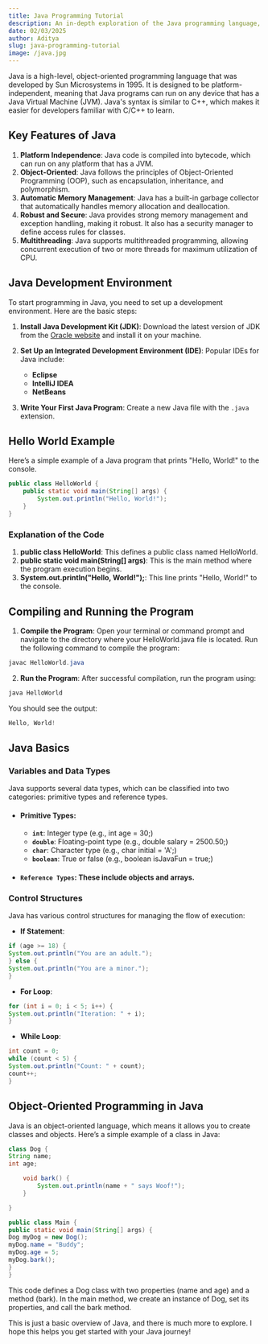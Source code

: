 ```yaml
---
title: Java Programming Tutorial
description: An in-depth exploration of the Java programming language, its features, applications, and best practices.
date: 02/03/2025
author: Aditya
slug: java-programming-tutorial
image: /java.jpg
---
```


Java is a high-level, object-oriented programming language that was developed by Sun Microsystems in 1995. It is designed to be platform-independent, meaning that Java programs can run on any device that has a Java Virtual Machine (JVM). Java's syntax is similar to C++, which makes it easier for developers familiar with C/C++ to learn.

## Key Features of Java

1. **Platform Independence**: Java code is compiled into bytecode, which can run on any platform that has a JVM.
2. **Object-Oriented**: Java follows the principles of Object-Oriented Programming (OOP), such as encapsulation, inheritance, and polymorphism.
3. **Automatic Memory Management**: Java has a built-in garbage collector that automatically handles memory allocation and deallocation.
4. **Robust and Secure**: Java provides strong memory management and exception handling, making it robust. It also has a security manager to define access rules for classes.
5. **Multithreading**: Java supports multithreaded programming, allowing concurrent execution of two or more threads for maximum utilization of CPU.

## Java Development Environment

To start programming in Java, you need to set up a development environment. Here are the basic steps:

1. **Install Java Development Kit (JDK)**: Download the latest version of JDK from the [Oracle website](https://www.oracle.com/java/technologies/javase-jdk11-downloads.html) and install it on your machine.
2. **Set Up an Integrated Development Environment (IDE)**: Popular IDEs for Java include:

   - **Eclipse**
   - **IntelliJ IDEA**
   - **NetBeans**

3. **Write Your First Java Program**: Create a new Java file with the `.java` extension.

## Hello World Example

Here’s a simple example of a Java program that prints "Hello, World!" to the console.

```java
public class HelloWorld {
    public static void main(String[] args) {
        System.out.println("Hello, World!");
    }
}

```

### Explanation of the Code

1. **public class HelloWorld**: This defines a public class named HelloWorld.
2. **public static void main(String[] args)**: This is the main method where the program execution begins.
3. **System.out.println("Hello, World!");**: This line prints "Hello, World!" to the console.

## Compiling and Running the Program

1. **Compile the Program**: Open your terminal or command prompt and navigate to the directory where your HelloWorld.java file is located. Run the following command to compile the program:

```java
javac HelloWorld.java
```

2. **Run the Program**: After successful compilation, run the program using:

```java
java HelloWorld
```

You should see the output:

```java
Hello, World!
```

## Java Basics

### Variables and Data Types

Java supports several data types, which can be classified into two categories: primitive types and reference types.

- #### **Primitive Types**:

  - **`int`**: Integer type (e.g., int age = 30;)
  - **`double`**: Floating-point type (e.g., double salary = 2500.50;)
  - **`char`**: Character type (e.g., char initial = 'A';)
  - **`boolean`**: True or false (e.g., boolean isJavaFun = true;)

- #### **`Reference Types`**: These include objects and arrays.

### Control Structures

Java has various control structures for managing the flow of execution:

- **If Statement**:

```java
if (age >= 18) {
System.out.println("You are an adult.");
} else {
System.out.println("You are a minor.");
}
```

- **For Loop**:

```java
for (int i = 0; i < 5; i++) {
System.out.println("Iteration: " + i);
}
```

- **While Loop**:

```java
int count = 0;
while (count < 5) {
System.out.println("Count: " + count);
count++;
}
```

## Object-Oriented Programming in Java

Java is an object-oriented language, which means it allows you to create classes and objects. Here’s a simple example of a class in Java:

```java
class Dog {
String name;
int age;

    void bark() {
        System.out.println(name + " says Woof!");
    }

}

public class Main {
public static void main(String[] args) {
Dog myDog = new Dog();
myDog.name = "Buddy";
myDog.age = 5;
myDog.bark();
}
}
```

This code defines a Dog class with two properties (name and age) and a method (bark). In the main method, we create an instance of Dog, set its properties, and call the bark method.

This is just a basic overview of Java, and there is much more to explore. I hope this helps you get started with your Java journey!
